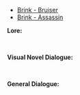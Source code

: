 - [Brink - Bruiser](/pawnsDesigned/Brink/BrinkBruiser/)
- [Brink - Assassin](/pawnsDesigned/Brink/BrinkAssassin/)

**Lore:**

<br>

**Visual Novel Dialogue:**

<br>

**General Dialogue:**

<br>

